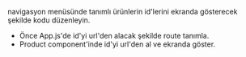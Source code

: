 navigasyon menüsünde tanımlı ürünlerin id'lerini ekranda gösterecek şekilde kodu düzenleyin.

- Önce App.js'de id'yi url'den alacak şekilde route tanımla.
- Product component'inde id'yi url'den al ve ekranda göster.